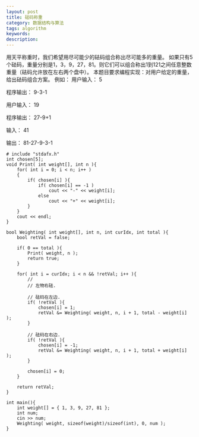 ```yaml
---
layout: post
title: 砝码称重
category: 数据结构与算法
tags: algorithm
keywords: 
description: 
---
```


用天平称重时，我们希望用尽可能少的砝码组合称出尽可能多的重量。
如果只有5个砝码，重量分别是1，3，9，27，81。则它们可以组合称出1到121之间任意整数重量（砝码允许放在左右两个盘中）。
本题目要求编程实现：对用户给定的重量，给出砝码组合方案。
例如：
用户输入：
5

程序输出：
9-3-1

用户输入：
19

程序输出：
27-9+1
 
输入：
41

输出：
81-27-9-3-1





```
# include "stdafx.h"  
int chosen[5];  
void Print( int weight[], int n ){  
    for( int i = 0; i < n; i++ )  
    {  
        if( chosen[i] ){  
            if( chosen[i] == -1 )  
                cout << "-" << weight[i];  
            else  
                cout << "+" << weight[i];  
        }  
    }  
    cout << endl;  
}  
  
bool Weighting( int weight[], int n, int curIdx, int total ){  
    bool retVal = false;  
  
    if( 0 == total ){  
        Print( weight, n );  
        return true;  
    }  
  
    for( int i = curIdx; i < n && !retVal; i++ ){  
        //  
        // 左物右砝.  
  
        // 砝码在左边.  
        if( !retVal ){  
            chosen[i] = 1;  
            retVal &= Weighting( weight, n, i + 1, total - weight[i] );  
        }  
  
        // 砝码在右边.  
        if( !retVal ){  
            chosen[i] = -1;  
            retVal &= Weighting( weight, n, i + 1, total + weight[i] );  
        }  
  
        chosen[i] = 0;  
    }  
  
    return retVal;  
}  
  
int main(){  
    int weight[] = { 1, 3, 9, 27, 81 };  
    int num;  
    cin >> num;  
    Weighting( weight, sizeof(weight)/sizeof(int), 0, num );  
}  
```

